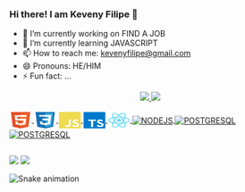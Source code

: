 ### Hi there! I am Keveny Filipe 🤟


- 🔭 I’m currently working on FIND A JOB
- 🌱 I’m currently learning JAVASCRIPT
- 📫 How to reach me: kevenyfilipe@gmail.com
- 😄 Pronouns: HE/HIM
- ⚡ Fun fact: ...

<div align="center">
  <a href="https://github.com/kfilipe">
  <img height="180em" src="https://github-readme-stats.vercel.app/api?username=kfilipe&show_icons=true&theme=dracula&include_all_commits=true&count_private=true"/>
  <img height="180em" src="https://github-readme-stats.vercel.app/api/top-langs/?username=kfilipe&layout=compact&langs_count=7&theme=dracula"/>
</div>
  
  <div style="display: inline_block"><br>
    <img align="center" alt="HTML" height="30" width="40" src="https://raw.githubusercontent.com/devicons/devicon/master/icons/html5/html5-original.svg">
    <img align="center" alt="CSS" height="30" width="40" src="https://raw.githubusercontent.com/devicons/devicon/master/icons/css3/css3-original.svg">
    <img align="center" alt="JAVASCRIPT" height="30" width="40" src="https://raw.githubusercontent.com/devicons/devicon/master/icons/javascript/javascript-plain.svg">
    <img align="center" alt="TYPESCRIPT" height="30" width="40" src="https://raw.githubusercontent.com/devicons/devicon/master/icons/typescript/typescript-plain.svg">
    <img align="center" alt="REACTJS" height="30" width="40" src="https://raw.githubusercontent.com/devicons/devicon/master/icons/react/react-original.svg">
    <img  align="center" alt="NODEJS" height="30" width="40" src="https://cdn.jsdelivr.net/gh/devicons/devicon/icons/nodejs/nodejs-original-wordmark.svg">
    <img  align="center" alt="POSTGRESQL" height="30" width="40" src="https://cdn.jsdelivr.net/gh/devicons/devicon/icons/postgresql/postgresql-original-wordmark.svg">
    <img  align="center" alt="POSTGRESQL" height="30" width="40" src="https://cdn.jsdelivr.net/gh/devicons/devicon/icons/mongodb/mongodb-plain-wordmark.svg" >
</div>
  
  ##
  
<div>
  <a href = "mailto:kevenyfilipe@gmail.com"><img src="https://img.shields.io/badge/-Gmail-D14836?style=for-the-badge&logo=gmail&logoColor=white" target="_blank"></a>
  <a href="https://www.linkedin.com/in/keveny-filipe-888b9958/" target="_blank"><img src="https://img.shields.io/badge/-LinkedIn-%230077B5?style=for-the-badge&logo=linkedin&logoColor=white" target="_blank"></a> 
 
 ![Snake animation](https://github.com/kfilipe/kfilipe/blob/output/github-contribution-grid-snake.svg) 
 
</div>
